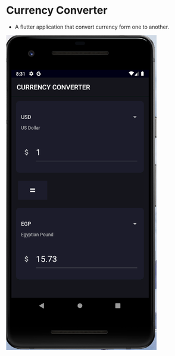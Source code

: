 # Currency Converter

- A flutter application that convert currency form one to another.

![](images/currency_converter_logo.PNG)
